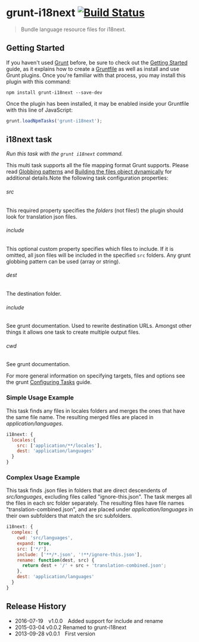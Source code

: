 # grunt-i18next [![Build Status](https://travis-ci.org/i18next/grunt-i18next.png?branch=master)](https://travis-ci.org/i18next/grunt-i18next)

> Bundle language resource files for i18next.


## Getting Started

If you haven't used [Grunt](http://gruntjs.com/) before, be sure to check out the [Getting Started](http://gruntjs.com/getting-started) guide, as it explains how to create a [Gruntfile](http://gruntjs.com/sample-gruntfile) as well as install and use Grunt plugins. Once you're familiar with that process, you may install this plugin with this command:

```shell
npm install grunt-i18next --save-dev
```

Once the plugin has been installed, it may be enabled inside your Gruntfile with this line of JavaScript:

```js
grunt.loadNpmTasks('grunt-i18next');
```

## i18next task
_Run this task with the `grunt i18next` command._

This multi task supports all the file mapping format Grunt supports. Please read [Globbing patterns](http://gruntjs.com/configuring-tasks#globbing-patterns) and [Building the files object dynamically](http://gruntjs.com/configuring-tasks#building-the-files-object-dynamically) for additional details.Note the following task configuration properties: 

###### src
This required property specifies the *folders* (not files!) the plugin should look for translation json files.

###### include
This optional custom property specifies which files to include. If it is omitted, all json files will be included in the specified `src` folders. Any grunt globbing pattern can be used (array or string).

###### dest
The destination folder.

###### include
See grunt documentation. Used to rewrite destination URLs. Amongst other things it allows one task to create multiple output files.

###### cwd
See grunt documentation. 

For more general information on specifying targets, files and options see the grunt [Configuring Tasks](http://gruntjs.com/configuring-tasks) guide. 


### Simple Usage Example

This task finds any files in locales folders and merges the ones that have the same file name. The resulting merged files are placed in _application/languages_.

```js
i18next: {
  locales:{
    src: ['application/**/locales'],
    dest: 'application/languages'
  }
}
```

### Complex Usage Example

This task finds .json files in folders that are direct descendents of _src/languages_, excluding files called "ignore-this.json". The task merges all the files in each src folder separately. The resulting files have file names "translation-combined.json", and are placed under _application/languages_ in their own subfolders that match the src subfolders.

```js
i18next: {
  complex: {
    cwd: 'src/languages',
    expand: true,
    src: ['*/'],
    include: ['**/*.json', '!**/ignore-this.json'],
    rename: function(dest, src) {
      return dest + '/' + src + 'translation-combined.json';
    },
    dest: 'application/languages'
  }
}
```

## Release History

* 2016-07-19 v1.0.0 Added support for include and rename
* 2015-03-04 v0.0.2 Renamed to grunt-i18next
* 2013-09-28 v0.0.1 First version
